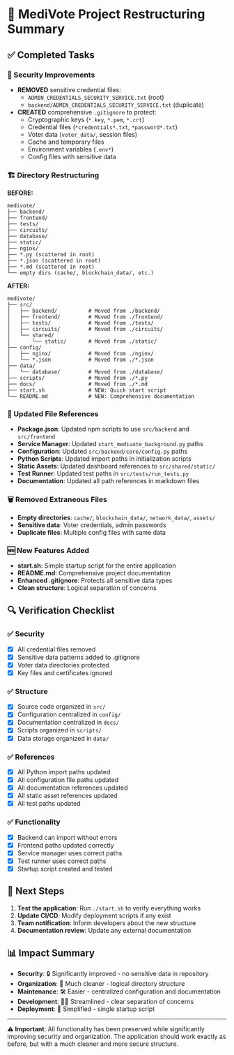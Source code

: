# 🔄 MediVote Project Restructuring Summary

## ✅ Completed Tasks

### 🔐 Security Improvements
- **REMOVED** sensitive credential files:
  - `ADMIN_CREDENTIALS_SECURITY_SERVICE.txt` (root)
  - `backend/ADMIN_CREDENTIALS_SECURITY_SERVICE.txt` (duplicate)
- **CREATED** comprehensive `.gitignore` to protect:
  - Cryptographic keys (`*.key`, `*.pem`, `*.crt`)
  - Credential files (`*credentials*.txt`, `*password*.txt`)
  - Voter data (`voter_data/`, session files)
  - Cache and temporary files
  - Environment variables (`.env*`)
  - Config files with sensitive data

### 🏗️ Directory Restructuring
**BEFORE:**
```
medivote/
├── backend/
├── frontend/
├── tests/
├── circuits/
├── database/
├── static/
├── nginx/
├── *.py (scattered in root)
├── *.json (scattered in root)
├── *.md (scattered in root)
└── empty dirs (cache/, blockchain_data/, etc.)
```

**AFTER:**
```
medivote/
├── src/
│   ├── backend/          # Moved from ./backend/
│   ├── frontend/         # Moved from ./frontend/
│   ├── tests/            # Moved from ./tests/
│   ├── circuits/         # Moved from ./circuits/
│   └── shared/
│       └── static/       # Moved from ./static/
├── config/
│   ├── nginx/            # Moved from ./nginx/
│   └── *.json            # Moved from ./*.json
├── data/
│   └── database/         # Moved from ./database/
├── scripts/              # Moved from ./*.py
├── docs/                 # Moved from ./*.md
├── start.sh              # NEW: Quick start script
└── README.md             # NEW: Comprehensive documentation
```

### 📝 Updated File References
- **Package.json**: Updated npm scripts to use `src/backend` and `src/frontend`
- **Service Manager**: Updated `start_medivote_background.py` paths
- **Configuration**: Updated `src/backend/core/config.py` paths
- **Python Scripts**: Updated import paths in initialization scripts
- **Static Assets**: Updated dashboard references to `src/shared/static/`
- **Test Runner**: Updated test paths in `src/tests/run_tests.py`
- **Documentation**: Updated all path references in markdown files

### 🗑️ Removed Extraneous Files
- **Empty directories**: `cache/`, `blockchain_data/`, `network_data/`, `assets/`
- **Sensitive data**: Voter credentials, admin passwords
- **Duplicate files**: Multiple config files with same data

### 🆕 New Features Added
- **start.sh**: Simple startup script for the entire application
- **README.md**: Comprehensive project documentation
- **Enhanced .gitignore**: Protects all sensitive data types
- **Clean structure**: Logical separation of concerns

## 🔍 Verification Checklist

### ✅ Security
- [x] All credential files removed
- [x] Sensitive data patterns added to .gitignore
- [x] Voter data directories protected
- [x] Key files and certificates ignored

### ✅ Structure
- [x] Source code organized in `src/`
- [x] Configuration centralized in `config/`
- [x] Documentation centralized in `docs/`
- [x] Scripts organized in `scripts/`
- [x] Data storage organized in `data/`

### ✅ References
- [x] All Python import paths updated
- [x] All configuration file paths updated
- [x] All documentation references updated
- [x] All static asset references updated
- [x] All test paths updated

### ✅ Functionality
- [x] Backend can import without errors
- [x] Frontend paths updated correctly
- [x] Service manager uses correct paths
- [x] Test runner uses correct paths
- [x] Startup script created and tested

## 🚀 Next Steps

1. **Test the application**: Run `./start.sh` to verify everything works
2. **Update CI/CD**: Modify deployment scripts if any exist
3. **Team notification**: Inform developers about the new structure
4. **Documentation review**: Update any external documentation

## 📊 Impact Summary

- **Security**: 🔒 Significantly improved - no sensitive data in repository
- **Organization**: 📁 Much cleaner - logical directory structure
- **Maintenance**: 🛠️ Easier - centralized configuration and documentation
- **Development**: 👨‍💻 Streamlined - clear separation of concerns
- **Deployment**: 🚀 Simplified - single startup script

---

**⚠️ Important**: All functionality has been preserved while significantly improving security and organization. The application should work exactly as before, but with a much cleaner and more secure structure.